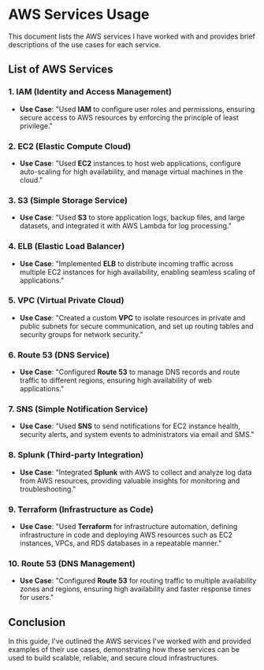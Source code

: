 # AWS Services Usage

This document lists the AWS services I have worked with and provides brief descriptions of the use cases for each service.

## List of AWS Services

### 1. **IAM (Identity and Access Management)**
   - **Use Case**: "Used **IAM** to configure user roles and permissions, ensuring secure access to AWS resources by enforcing the principle of least privilege."

### 2. **EC2 (Elastic Compute Cloud)**
   - **Use Case**: "Used **EC2** instances to host web applications, configure auto-scaling for high availability, and manage virtual machines in the cloud."

### 3. **S3 (Simple Storage Service)**
   - **Use Case**: "Used **S3** to store application logs, backup files, and large datasets, and integrated it with AWS Lambda for log processing."

### 4. **ELB (Elastic Load Balancer)**
   - **Use Case**: "Implemented **ELB** to distribute incoming traffic across multiple EC2 instances for high availability, enabling seamless scaling of applications."

### 5. **VPC (Virtual Private Cloud)**
   - **Use Case**: "Created a custom **VPC** to isolate resources in private and public subnets for secure communication, and set up routing tables and security groups for network security."

### 6. **Route 53 (DNS Service)**
   - **Use Case**: "Configured **Route 53** to manage DNS records and route traffic to different regions, ensuring high availability of web applications."

### 7. **SNS (Simple Notification Service)**
   - **Use Case**: "Used **SNS** to send notifications for EC2 instance health, security alerts, and system events to administrators via email and SMS."

### 8. **Splunk (Third-party Integration)**
   - **Use Case**: "Integrated **Splunk** with AWS to collect and analyze log data from AWS resources, providing valuable insights for monitoring and troubleshooting."

### 9. **Terraform (Infrastructure as Code)**
   - **Use Case**: "Used **Terraform** for infrastructure automation, defining infrastructure in code and deploying AWS resources such as EC2 instances, VPCs, and RDS databases in a repeatable manner."

### 10. **Route 53 (DNS Management)**
   - **Use Case**: "Configured **Route 53** for routing traffic to multiple availability zones and regions, ensuring high availability and faster response times for users."

## Conclusion

In this guide, I've outlined the AWS services I've worked with and provided examples of their use cases, demonstrating how these services can be used to build scalable, reliable, and secure cloud infrastructures.


